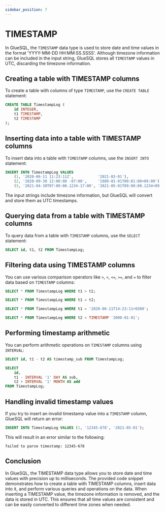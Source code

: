 ```yaml
---
sidebar_position: 7
---
```


# TIMESTAMP

In GlueSQL, the `TIMESTAMP` data type is used to store date and time values in the format 'YYYY-MM-DD HH:MM:SS.SSSS'. Although timezone information can be included in the input string, GlueSQL stores all `TIMESTAMP` values in UTC, discarding the timezone information.

## Creating a table with TIMESTAMP columns

To create a table with columns of type `TIMESTAMP`, use the `CREATE TABLE` statement:

```sql
CREATE TABLE TimestampLog (
    id INTEGER,
    t1 TIMESTAMP,
    t2 TIMESTAMP
);
```

## Inserting data into a table with TIMESTAMP columns

To insert data into a table with `TIMESTAMP` columns, use the `INSERT INTO` statement:

```sql
INSERT INTO TimestampLog VALUES
    (1, '2020-06-11 11:23:11Z',           '2021-03-01'),
    (2, '2020-09-30 12:00:00 -07:00',     '1989-01-01T00:01:00+09:00'),
    (3, '2021-04-30T07:00:00.1234-17:00', '2021-05-01T09:00:00.1234+09:00');
```

The input strings include timezone information, but GlueSQL will convert and store them as UTC timestamps.

## Querying data from a table with TIMESTAMP columns

To query data from a table with `TIMESTAMP` columns, use the `SELECT` statement:

```sql
SELECT id, t1, t2 FROM TimestampLog;
```

## Filtering data using TIMESTAMP columns

You can use various comparison operators like `>`, `<`, `<=`, `>=`, and `=` to filter data based on `TIMESTAMP` columns:

```sql
SELECT * FROM TimestampLog WHERE t1 > t2;

SELECT * FROM TimestampLog WHERE t1 = t2;

SELECT * FROM TimestampLog WHERE t1 = '2020-06-11T14:23:11+0300';

SELECT * FROM TimestampLog WHERE t2 < TIMESTAMP '2000-01-01';
```

## Performing timestamp arithmetic

You can perform arithmetic operations on `TIMESTAMP` columns using `INTERVAL`:

```sql
SELECT id, t1 - t2 AS timestamp_sub FROM TimestampLog;

SELECT
    id,
    t1 - INTERVAL '1' DAY AS sub,
    t2 + INTERVAL '1' MONTH AS add
FROM TimestampLog;
```

## Handling invalid timestamp values

If you try to insert an invalid timestamp value into a `TIMESTAMP` column, GlueSQL will return an error:

```sql
INSERT INTO TimestampLog VALUES (1, '12345-678', '2021-05-01');
```

This will result in an error similar to the following:

```
failed to parse timestamp: 12345-678
```

## Conclusion

In GlueSQL, the TIMESTAMP data type allows you to store date and time values with precision up to milliseconds. The provided code snippet demonstrates how to create a table with TIMESTAMP columns, insert data into it, and perform various queries and operations on the data. When inserting a TIMESTAMP value, the timezone information is removed, and the data is stored in UTC. This ensures that all time values are consistent and can be easily converted to different time zones when needed.